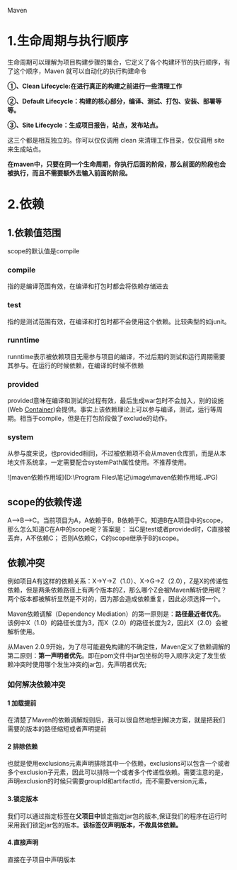Maven

# 1.生命周期与执行顺序

生命周期可以理解为项目构建步骤的集合，它定义了各个构建环节的执行顺序，有了这个顺序，Maven 就可以自动化的执行构建命令

**①、Clean Lifecycle:在进行真正的构建之前进行一些清理工作**

**②、Default Lifecycle：构建的核心部分，编译、测试、打包、安装、部署等等。**

**③、Site Lifecycle：生成项目报告，站点，发布站点。**

这三个都是相互独立的。你可以仅仅调用 clean 来清理工作目录，仅仅调用 site 来生成站点。

**在maven中，只要在同一个生命周期，你执行后面的阶段，那么前面的阶段也会被执行，而且不需要额外去输入前面的阶段。**

# 2.依赖

## 1.依赖值范围

scope的默认值是compile

### compile

指的是编译范围有效，在编译和打包时都会将依赖存储进去

### test

指的是测试范围有效，在编译和打包时都不会使用这个依赖。比较典型的如junit。

### runntime

runntime表示被依赖项目无需参与项目的编译，不过后期的测试和运行周期需要其参与。在运行的时候依赖，在编译的时候不依赖 

### provided

provided意味在编译和测试的过程有效，最后生成war包时不会加入，别的设施(Web [Container](http://lib.csdn.net/base/docker))会提供。事实上该依赖理论上可以参与编译，测试，运行等周期。相当于compile，但是在打包阶段做了exclude的动作。

### system

从参与度来说，也provided相同，不过被依赖项不会从maven仓库抓，而是从本地文件系统拿，一定需要配合systemPath属性使用。不推荐使用。

![maven依赖作用域](D:\Program Files\笔记\image\maven依赖作用域.JPG)

## scope的依赖传递

A–>B–>C。当前项目为A，A依赖于B，B依赖于C。知道B在A项目中的scope，那么怎么知道C在A中的scope呢？答案是： 
当C是test或者provided时，C直接被丢弃，A不依赖C； 
否则A依赖C，C的scope继承于B的scope。

## **依赖冲突**

例如项目A有这样的依赖关系：X->Y->Z（1.0）、X->G->Z（2.0），Z是X的传递性依赖，但是两条依赖路径上有两个版本的Z，那么哪个Z会被Maven解析使用呢？两个版本都被解析显然是不对的，因为那会造成依赖重复，因此必须选择一个。

Maven依赖调解（Dependency Mediation）的第一原则是：**路径最近者优先**。该例中X（1.0）的路径长度为3，而X（2.0）的路径长度为2，因此X（2.0）会被解析使用。

从Maven 2.0.9开始，为了尽可能避免构建的不确定性，Maven定义了依赖调解的第二原则：**第一声明者优先**。即在pom文件中jar包坐标的导入顺序决定了发生依赖冲突时使用哪个发生冲突的jar包，先声明者优先;

### 如何解决依赖冲突

#### 1 加载提前

在清楚了Maven的依赖调解规则后，我可以很自然地想到解决方案，就是把我们需要的版本的路径缩短或者声明提前

#### 2 排除依赖

也就是使用exclusions元素声明排除其中一个依赖，exclusions可以包含一个或者多个exclusion子元素，因此可以排除一个或者多个传递性依赖。需要注意的是，声明exclusion的时候只需要groupId和artifactId，而不需要version元素，

#### 3.锁定版本

我们可以通过指定标签<dependencyManagement>在**父项目中**锁定指定jar包的版本,保证我们的程序在运行时采用我们锁定jar包的版本。**该标签仅声明版本，不做具体依赖。**

#### **4.直接声明**

直接在子项目中声明版本